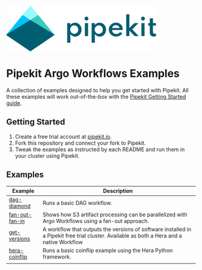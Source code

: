 [![Pipekit Logo](assets/images/pipekit-logo.png)](https://pipekit.io)

# Pipekit Argo Workflows Examples

A collection of examples designed to help you get started with Pipekit. All these examples will work out-of-the-box with the [Pipekit Getting Started guide](https://docs.pipekit.io/getting-started).

## Getting Started

1. Create a free trial account at [pipekit.io](https://pipekit.io).
2. Fork this repository and connect your fork to Pipekit.
3. Tweak the examples as instructed by each README and run them in your cluster using Pipekit.

## Examples

| Example                                        | Description                                                                                                                                 |
|------------------------------------------------|---------------------------------------------------------------------------------------------------------------------------------------------|
| [ dag-diamond ]( examples/dag-diamond/ )       | Runs a basic DAG workflow.                                                                                                                  |
| [ fan-out-fan-in ]( examples/fan-out-fan-in/ ) | Shows how S3 artifact processing can be parallelized with Argo Workflows using a fan-out approach.                                          |
| [ get-versions](examples/get-versions/)        | A workflow that outputs the versions of software installed in a Pipekit free trial cluster. Available as both a Hera and a native Workflow  |
| [ hera-coinflip](examples/hera-coinflip/)      | Runs a basic coinflip example using the Hera Python framework.                                                                              |
|                                                |                                                                                                                                             |
